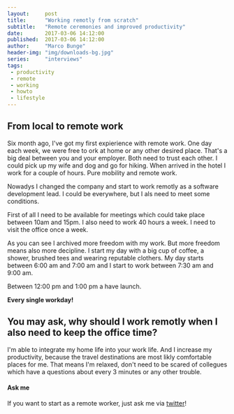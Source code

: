 ```yaml
---
layout:     post
title:      "Working remotly from scratch"
subtitle:   "Remote ceremonies and improved productivity"
date:       2017-03-06 14:12:00
published:  2017-03-06 14:12:00
author:     "Marco Bunge"
header-img: "img/downloads-bg.jpg"
series:     "interviews"
tags:
 - productivity
 - remote
 - working
 - howto
 - lifestyle
---
```


## From local to remote work

Six month ago, I've got my first expierience with remote work. One day each week, we were free to ork at home or any other desired place. 
That's a big deal between you and your employer. Both need to trust each other. I could pick up my wife and dog and go for hiking. When 
arrived in the hotel I work for a couple of hours. Pure mobility and remote work.

Nowadys I changed the company and start to work remotly as a software development lead. I could be everywhere, but I als need to meet some 
conditions.

First of all I need to be available for meetings which could take place between 10am and 15pm. I also need to work 40 hours a week. I need 
to visit the office once a week.

As you can see I archived more freedom with my work. But more freedom means also more decipline. I start my day with a big cup of coffee, 
a shower, brushed tees and wearing reputable clothers. My day starts between 6:00 am and 7:00 am and I start to work between 7:30 am and 9:00 am. 

Between 12:00 pm and 1:00 pm a have launch. 

__Every single workday!__

## You may ask, why should I work remotly when I also need to keep the office time?

I'm able to integrate my home life into your work life. And I increase my productivity, because the travel destinations are most likly 
comfortable places for me. That means I'm relaxed, don't need to be scared of collegues which have a questions about every 3 minutes or 
any other trouble.

<div class="callout callout-success">
  <h4>Ask me</h4>
  <p>If you want to start as a remote worker, just ask me via <a href="https://twitter.com/makk_eightbit">twitter</a>!</p>
</div>
